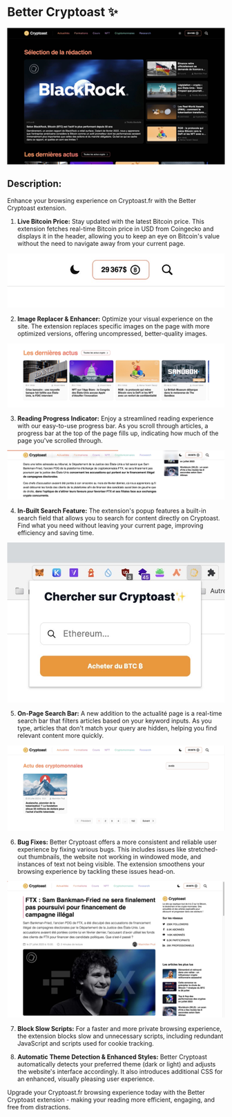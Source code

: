 # Better Cryptoast ✨

![Screenshot](images/screen1.png)

## Description: 

Enhance your browsing experience on Cryptoast.fr with the Better Cryptoast extension.

1. **Live Bitcoin Price:** Stay updated with the latest Bitcoin price. This extension fetches real-time Bitcoin price in USD from Coingecko and displays it in the header, allowing you to keep an eye on Bitcoin's value without the need to navigate away from your current page.

![Screenshot](images/screen2.png)

2. **Image Replacer & Enhancer:** Optimize your visual experience on the site. The extension replaces specific images on the page with more optimized versions, offering uncompressed, better-quality images.

![Screenshot](images/screen3.png)

3. **Reading Progress Indicator:** Enjoy a streamlined reading experience with our easy-to-use progress bar. As you scroll through articles, a progress bar at the top of the page fills up, indicating how much of the page you've scrolled through.

![Screenshot](images/screen4.png)

4. **In-Built Search Feature:** The extension's popup features a built-in search field that allows you to search for content directly on Cryptoast. Find what you need without leaving your current page, improving efficiency and saving time.

![Screenshot](images/screen5.png)

5. **On-Page Search Bar:** A new addition to the actualité page is a real-time search bar that filters articles based on your keyword inputs. As you type, articles that don't match your query are hidden, helping you find relevant content more quickly.

![Screenshot](images/screen6.png)

6. **Bug Fixes:** Better Cryptoast offers a more consistent and reliable user experience by fixing various bugs. This includes issues like stretched-out thumbnails, the website not working in windowed mode, and instances of text not being visible. The extension smoothens your browsing experience by tackling these issues head-on.

![Screenshot](images/screen7.png)

7. **Block Slow Scripts:** For a faster and more private browsing experience, the extension blocks slow and unnecessary scripts, including redundant JavaScript and scripts used for cookie tracking.

8. **Automatic Theme Detection & Enhanced Styles:** Better Cryptoast automatically detects your preferred theme (dark or light) and adjusts the website's interface accordingly. It also introduces additional CSS for an enhanced, visually pleasing user experience.

Upgrade your Cryptoast.fr browsing experience today with the Better Cryptoast extension - making your reading more efficient, engaging, and free from distractions.
